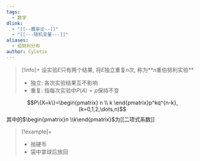 ```yaml
---
tags:
  - 数学
dlink:
  - "[[--概率论--]]"
  - "[[---随机变量---]]"
aliases:
  - 伯努利分布
author: Cyletix
---
```

>[!info]+
> 设实验$E$只有两个结果, 将$E$独立重复$n$次, 称为**$n$重伯努利实验**
> - 独立: 各次实验结果互不影响
> - 重复: 指每次实验中$P(A)=p$保持不变

$$P\{X=k\}=\begin{pmatrix}
n \\
k
\end{pmatrix}p^kq^{n-k},(k=0,1,2,\dots,n)$$
其中的$\begin{pmatrix}n \\k\end{pmatrix}$为[[二项式系数]]



>[!example]+
>  - 抛硬币
>  - 袋中拿球后放回
